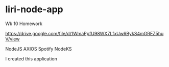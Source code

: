 # liri-node-app
Wk 10 Homework


<!-- Include screenshots, gifs or videos of the app functioning -->
https://drive.google.com/file/d/1WmaPpfU98WX7LfxUw6BykS4mGREZ5huV/view

<!-- Contain a link to a deployed version of the app -->


<!-- Clearly list the technologies used in the app -->
NodeJS
AXIOS
Spotify NodeKS

<!-- State your role in the app development -->
I created this application